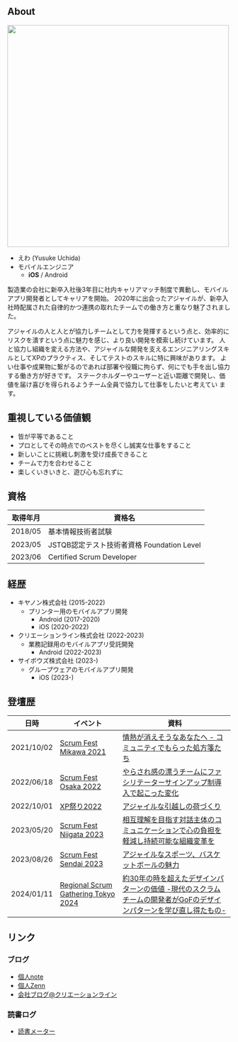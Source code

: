 ## About
<img src="https://github.com/ewa1989/ewa1989/assets/65172567/33184171-0c12-4117-9dee-d0e7166981c5" width="500px">

- えわ (Yusuke Uchida)
- モバイルエンジニア
  - **iOS** / Android

製造業の会社に新卒入社後3年目に社内キャリアマッチ制度で異動し、モバイルアプリ開発者としてキャリアを開始。
2020年に出会ったアジャイルが、新卒入社時配属された自律的かつ連携の取れたチームでの働き方と重なり魅了されました。

アジャイルの人と人とが協力しチームとして力を発揮するという点と、効率的にリスクを潰すという点に魅力を感じ、より良い開発を模索し続けています。
人と協力し組織を変える方法や、アジャイルな開発を支えるエンジニアリングスキルとしてXPのプラクティス、そしてテストのスキルに特に興味があります。
よい仕事や成果物に繋がるのであれば部署や役職に拘らず、何にでも手を出し協力する働き方が好きです。
ステークホルダーやユーザーと近い距離で開発し、価値を届け喜びを得られるようチーム全員で協力して仕事をしたいと考えてい ます。

## 重視している価値観
- 皆が平等であること
- プロとしてその時点でのベストを尽くし誠実な仕事をすること
- 新しいことに挑戦し刺激を受け成長できること
- チームで力を合わせること
- 楽しくいきいきと、遊び心も忘れずに

## 資格
| 取得年月 | 資格名 |
| - | - |
| 2018/05 | 基本情報技術者試験 |
| 2023/05 | JSTQB認定テスト技術者資格 Foundation Level |
| 2023/06 | Certified Scrum Developer |

## 経歴
- キヤノン株式会社 (2015-2022)
  - プリンター用のモバイルアプリ開発
    - Android (2017-2020)
    - iOS (2020-2022)
- クリエーションライン株式会社 (2022-2023)
  - 業務記録用のモバイルアプリ受託開発
    - Android (2022-2023)
- サイボウズ株式会社 (2023-)
  - グループウェアのモバイルアプリ開発
    - iOS (2023-)

## 登壇歴
| 日時 | イベント | 資料 |
| - | - | - |
| 2021/10/02 | [Scrum Fest Mikawa 2021](https://www.scrumfestmikawa.org/2021) | [情熱が消えそうなあなたへ - コミュニティでもらった処方箋たち](https://speakerdeck.com/ewa/prescriptions-from-community) |
| 2022/06/18 | [Scrum Fest Osaka 2022](https://www.scrumosaka.org/2022) | [やらされ感の漂うチームにファシリテーターサインアップ制導入で起こった変化](https://speakerdeck.com/ewa/changes-made-by-sign-up-for-the-passive-team) |
| 2022/10/01 | [XP祭り2022](https://xpjug.com/xp2022/) | [アジャイルな引越しの荷づくり](https://speakerdeck.com/ewa/agile-moving-and-packing) |
| 2023/05/20 | [Scrum Fest Niigata 2023](https://www.scrumfestniigata.org/2023) | [相互理解を目指す対話主体のコミュニケーションで心の負担を軽減し持続可能な組織変革を](https://speakerdeck.com/ewa/sustainable-organizational-change-through-dialogue-based-communication) |
| 2023/08/26 | [Scrum Fest Sendai 2023](https://www.scrumfestsendai.org/) | [アジャイルなスポーツ、バスケットボールの魅力](https://speakerdeck.com/ewa/attraction-of-agile-sports-basketball) |
| 2024/01/11 | [Regional Scrum Gathering Tokyo 2024](https://2024.scrumgatheringtokyo.org/) | [約30年の時を超えたデザインパターンの価値 -現代のスクラムチームの開発者がGoFのデザインパターンを学び直し得たもの-](https://speakerdeck.com/ewa/the-timeless-quality-of-gof-design-patterns) |

## リンク
### ブログ
- [個人note](https://note.com/ewa_mobile/)
- [個人Zenn](https://zenn.dev/ewa)
- [会社ブログ@クリエーションライン](https://www.creationline.com/author/y-uchida)

### 読書ログ
- [読書メーター](https://bookmeter.com/users/1258253)

<!--
**ewa1989/ewa1989** is a ✨ _special_ ✨ repository because its `README.md` (this file) appears on your GitHub profile.

Here are some ideas to get you started:

- 🔭 I’m currently working on ...
- 🌱 I’m currently learning ...
- 👯 I’m looking to collaborate on ...
- 🤔 I’m looking for help with ...
- 💬 Ask me about ...
- 📫 How to reach me: ...
- 😄 Pronouns: ...
- ⚡ Fun fact: ...
-->

